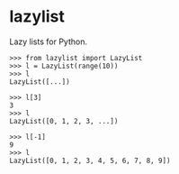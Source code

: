 lazylist
========

Lazy lists for Python.

```python3
>>> from lazylist import LazyList
>>> l = LazyList(range(10))                                                                                        
>>> l
LazyList([...])

>>> l[3]
3
>>> l
LazyList([0, 1, 2, 3, ...])

>>> l[-1]
9
>>> l
LazyList([0, 1, 2, 3, 4, 5, 6, 7, 8, 9])
```
